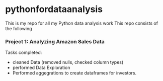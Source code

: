 # pythonfordataanalysis
This is my repo for all my Python data analysis work
This repo consists of the following
### Project 1: Analyzing Amazon Sales Data
Tasks completed:
- cleaned Data (removed nulls, checked column types)
- performed Data Exploration
- Performed aggegrations to create dataframes for investors.
